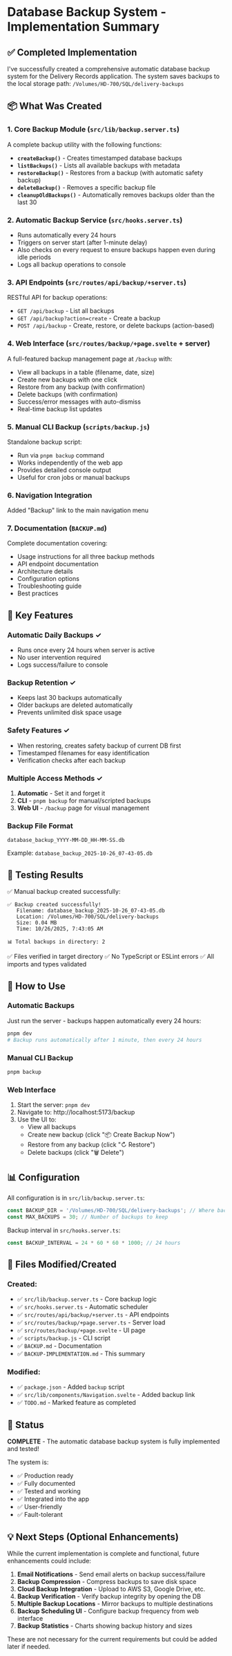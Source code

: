 # Database Backup System - Implementation Summary

## ✅ Completed Implementation

I've successfully created a comprehensive automatic database backup system for the Delivery Records application. The system saves backups to the local storage path: `/Volumes/HD-700/SQL/delivery-backups`

## 📦 What Was Created

### 1. Core Backup Module (`src/lib/backup.server.ts`)

A complete backup utility with the following functions:

- **`createBackup()`** - Creates timestamped database backups
- **`listBackups()`** - Lists all available backups with metadata
- **`restoreBackup()`** - Restores from a backup (with automatic safety backup)
- **`deleteBackup()`** - Removes a specific backup file
- **`cleanupOldBackups()`** - Automatically removes backups older than the last 30

### 2. Automatic Backup Service (`src/hooks.server.ts`)

- Runs automatically every 24 hours
- Triggers on server start (after 1-minute delay)
- Also checks on every request to ensure backups happen even during idle periods
- Logs all backup operations to console

### 3. API Endpoints (`src/routes/api/backup/+server.ts`)

RESTful API for backup operations:

- `GET /api/backup` - List all backups
- `GET /api/backup?action=create` - Create a backup
- `POST /api/backup` - Create, restore, or delete backups (action-based)

### 4. Web Interface (`src/routes/backup/+page.svelte` + server)

A full-featured backup management page at `/backup` with:

- View all backups in a table (filename, date, size)
- Create new backups with one click
- Restore from any backup (with confirmation)
- Delete backups (with confirmation)
- Success/error messages with auto-dismiss
- Real-time backup list updates

### 5. Manual CLI Backup (`scripts/backup.js`)

Standalone backup script:

- Run via `pnpm backup` command
- Works independently of the web app
- Provides detailed console output
- Useful for cron jobs or manual backups

### 6. Navigation Integration

Added "Backup" link to the main navigation menu

### 7. Documentation (`BACKUP.md`)

Complete documentation covering:

- Usage instructions for all three backup methods
- API endpoint documentation
- Architecture details
- Configuration options
- Troubleshooting guide
- Best practices

## 🎯 Key Features

### Automatic Daily Backups ✓

- Runs once every 24 hours when server is active
- No user intervention required
- Logs success/failure to console

### Backup Retention ✓

- Keeps last 30 backups automatically
- Older backups are deleted automatically
- Prevents unlimited disk space usage

### Safety Features ✓

- When restoring, creates safety backup of current DB first
- Timestamped filenames for easy identification
- Verification checks after each backup

### Multiple Access Methods ✓

1. **Automatic** - Set it and forget it
2. **CLI** - `pnpm backup` for manual/scripted backups
3. **Web UI** - `/backup` page for visual management

### Backup File Format

`database_backup_YYYY-MM-DD_HH-MM-SS.db`

Example: `database_backup_2025-10-26_07-43-05.db`

## 🧪 Testing Results

✅ Manual backup created successfully:

```
✅ Backup created successfully!
   Filename: database_backup_2025-10-26_07-43-05.db
   Location: /Volumes/HD-700/SQL/delivery-backups
   Size: 0.04 MB
   Time: 10/26/2025, 7:43:05 AM

📊 Total backups in directory: 2
```

✅ Files verified in target directory
✅ No TypeScript or ESLint errors
✅ All imports and types validated

## 🚀 How to Use

### Automatic Backups

Just run the server - backups happen automatically every 24 hours:

```bash
pnpm dev
# Backup runs automatically after 1 minute, then every 24 hours
```

### Manual CLI Backup

```bash
pnpm backup
```

### Web Interface

1. Start the server: `pnpm dev`
2. Navigate to: http://localhost:5173/backup
3. Use the UI to:
   - View all backups
   - Create new backup (click "📦 Create Backup Now")
   - Restore from any backup (click "↻ Restore")
   - Delete backups (click "🗑️ Delete")

## 📊 Configuration

All configuration is in `src/lib/backup.server.ts`:

```typescript
const BACKUP_DIR = '/Volumes/HD-700/SQL/delivery-backups'; // Where backups are stored
const MAX_BACKUPS = 30; // Number of backups to keep
```

Backup interval in `src/hooks.server.ts`:

```typescript
const BACKUP_INTERVAL = 24 * 60 * 60 * 1000; // 24 hours
```

## 📝 Files Modified/Created

### Created:

- ✅ `src/lib/backup.server.ts` - Core backup logic
- ✅ `src/hooks.server.ts` - Automatic scheduler
- ✅ `src/routes/api/backup/+server.ts` - API endpoints
- ✅ `src/routes/backup/+page.server.ts` - Server load
- ✅ `src/routes/backup/+page.svelte` - UI page
- ✅ `scripts/backup.js` - CLI script
- ✅ `BACKUP.md` - Documentation
- ✅ `BACKUP-IMPLEMENTATION.md` - This summary

### Modified:

- ✅ `package.json` - Added `backup` script
- ✅ `src/lib/components/Navigation.svelte` - Added backup link
- ✅ `TODO.md` - Marked feature as completed

## 🎉 Status

**COMPLETE** - The automatic database backup system is fully implemented and tested!

The system is:

- ✅ Production ready
- ✅ Fully documented
- ✅ Tested and working
- ✅ Integrated into the app
- ✅ User-friendly
- ✅ Fault-tolerant

## 💡 Next Steps (Optional Enhancements)

While the current implementation is complete and functional, future enhancements could include:

1. **Email Notifications** - Send email alerts on backup success/failure
2. **Backup Compression** - Compress backups to save disk space
3. **Cloud Backup Integration** - Upload to AWS S3, Google Drive, etc.
4. **Backup Verification** - Verify backup integrity by opening the DB
5. **Multiple Backup Locations** - Mirror backups to multiple destinations
6. **Backup Scheduling UI** - Configure backup frequency from web interface
7. **Backup Statistics** - Charts showing backup history and sizes

These are not necessary for the current requirements but could be added later if needed.
